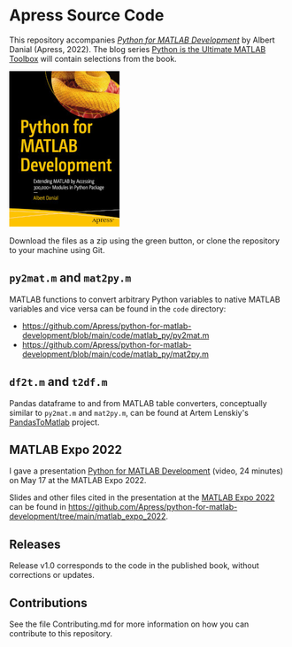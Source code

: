 # Apress Source Code

This repository accompanies [*Python for MATLAB Development*](https://link.springer.com/book/10.1007/978-1-4842-7223-7) by Albert Danial (Apress, 2022).
The blog series
[Python is the Ultimate MATLAB Toolbox](https://al.danial.org/posts/python_is_the_ultimate_matlab_toolbox/)
will contain selections from the book.

[comment]: #cover
![Cover image](9781484272237.jpg)

Download the files as a zip using the green button,
or clone the repository to your machine using Git.

## ``py2mat.m`` and ``mat2py.m``

MATLAB functions to convert arbitrary Python variables to
native MATLAB variables and vice versa can be found in the ``code`` directory:

* https://github.com/Apress/python-for-matlab-development/blob/main/code/matlab_py/py2mat.m
* https://github.com/Apress/python-for-matlab-development/blob/main/code/matlab_py/mat2py.m

## ``df2t.m`` and ``t2df.m``

Pandas dataframe to and from MATLAB table converters, conceptually
similar to ``py2mat.m`` and ``mat2py.m``, can be found at
Artem Lenskiy's [PandasToMatlab](https://github.com/Lenskiy/PandasToMatlab)
project.

## MATLAB Expo 2022

I gave a presentation [Python for MATLAB Development](https://www.mathworks.com/videos/python-for-matlab-development-1653572942248.html)
(video, 24 minutes) on May 17 at the MATLAB Expo 2022.

Slides and other files cited in the
presentation at the [MATLAB Expo 2022](https://www.matlabexpo.com/online/2022/proceedings.html)
can be found in https://github.com/Apress/python-for-matlab-development/tree/main/matlab_expo_2022.

## Releases

Release v1.0 corresponds to the code in the published book,
without corrections or updates.

## Contributions

See the file Contributing.md for more information on how you can contribute to this repository.
